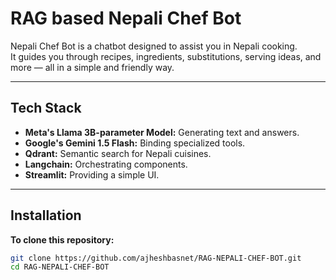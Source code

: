 # RAG based Nepali Chef Bot

Nepali Chef Bot is a chatbot designed to assist you in Nepali cooking.  
It guides you through recipes, ingredients, substitutions, serving ideas, and more — all in a simple and friendly way.

---

## Tech Stack

- **Meta's Llama 3B-parameter Model:** Generating text and answers.
- **Google's Gemini 1.5 Flash:** Binding specialized tools.
- **Qdrant:** Semantic search for Nepali cuisines.
- **Langchain:** Orchestrating components.
- **Streamlit:** Providing a simple UI.

---

## Installation

**To clone this repository:**
```bash
git clone https://github.com/ajheshbasnet/RAG-NEPALI-CHEF-BOT.git
cd RAG-NEPALI-CHEF-BOT
